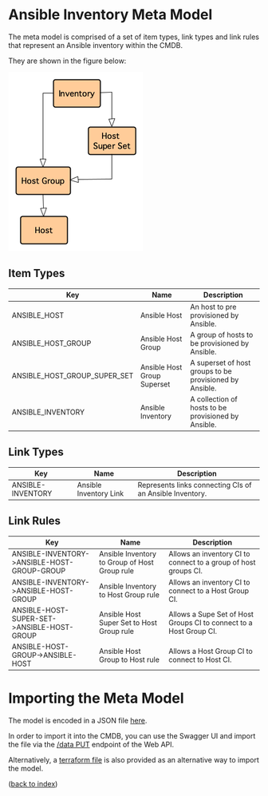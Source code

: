 # Ansible Inventory Meta Model

The meta model is comprised of a set of item types, link types and link rules that represent an Ansible inventory within the CMDB. 

They are shown in the figure below:

![Metamodel](ansible.png "meta model")

## Item Types

| Key | Name | Description |
|---|---|---|
| ANSIBLE_HOST | Ansible Host | An host to pre provisioned by Ansible. |
| ANSIBLE_HOST_GROUP | Ansible Host Group | A group of hosts to be provisioned by Ansible. |
| ANSIBLE_HOST_GROUP_SUPER_SET | Ansible Host Group Superset| A superset of host groups to be provisioned by Ansible. |
| ANSIBLE_INVENTORY | Ansible Inventory | A collection of hosts to be provisioned by Ansible. |

## Link Types

| Key | Name | Description |
|---|---|---|
| ANSIBLE-INVENTORY | Ansible Inventory Link | Represents links connecting CIs of an Ansible Inventory. |

## Link Rules

| Key | Name | Description |
|---|---|---|
| ANSIBLE-INVENTORY->ANSIBLE-HOST-GROUP-GROUP | Ansible Inventory to Group of Host Group rule| Allows an inventory CI to connect to a group of host groups CI. |
| ANSIBLE-INVENTORY->ANSIBLE-HOST-GROUP | Ansible Inventory to Host Group rule | Allows an inventory CI to connect to a Host Group CI. |
| ANSIBLE-HOST-SUPER-SET->ANSIBLE-HOST-GROUP | Ansible Host Super Set to Host Group rule | Allows a Supe Set of Host Groups CI to connect to a Host Group CI.|
| ANSIBLE-HOST-GROUP->ANSIBLE-HOST | Ansible Host Group to Host rule | Allows a Host Group CI to connect to Host CI.|

# Importing the Meta Model

The model is encoded in a JSON file [here](./ansible_model.json).

In order to import it into the CMDB, you can use the Swagger UI and import the file via the [/data PUT](http://localhost:8080/swagger-ui.html#/web-api/createOrUpdateDataUsingPUT) endpoint of the Web API.

Alternatively, a [terraform file](main.tf) is also provided as an alternative way to import the model.

([back to index](../readme.md))